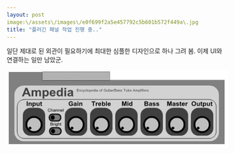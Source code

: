```yaml
---
layout: post
image:\/assets\/images\/e0f699f2a5e457792c5b601b572f449a\.jpg
title: "플러긴 패널 작업 진행 중.."
---
```



일단 제대로 된 외관이 필요하기에 최대한 심플한 디자인으로 하나 그려 봄. 이제 UI와 연결하는 일만 남았군.






![image](/assets/images/e0f699f2a5e457792c5b601b572f449a.jpg)





